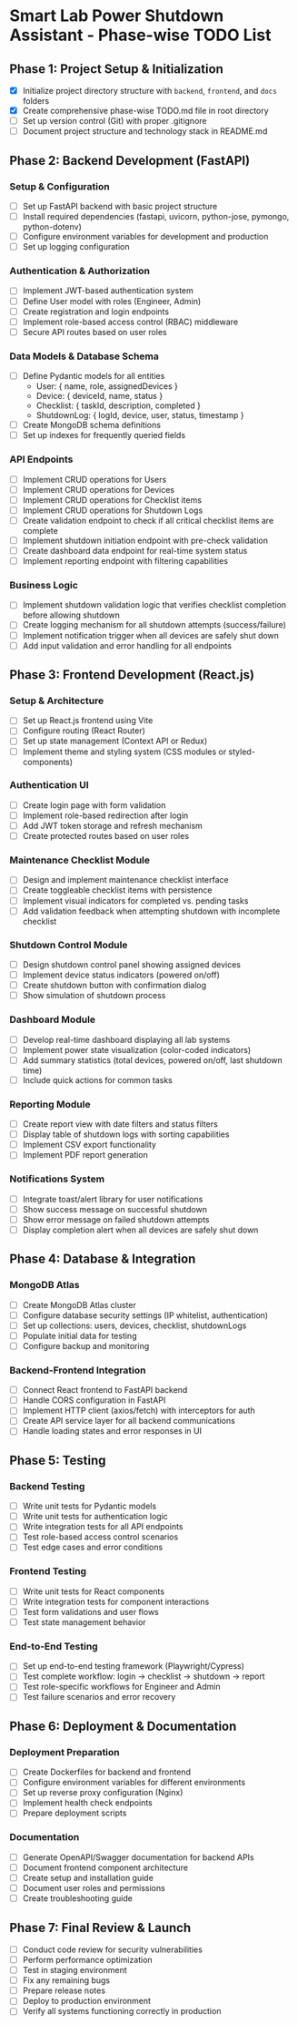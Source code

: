 # Smart Lab Power Shutdown Assistant - Phase-wise TODO List

## Phase 1: Project Setup & Initialization
- [x] Initialize project directory structure with `backend`, `frontend`, and `docs` folders
- [x] Create comprehensive phase-wise TODO.md file in root directory
- [ ] Set up version control (Git) with proper .gitignore
- [ ] Document project structure and technology stack in README.md

## Phase 2: Backend Development (FastAPI)
### Setup & Configuration
- [ ] Set up FastAPI backend with basic project structure
- [ ] Install required dependencies (fastapi, uvicorn, python-jose, pymongo, python-dotenv)
- [ ] Configure environment variables for development and production
- [ ] Set up logging configuration

### Authentication & Authorization
- [ ] Implement JWT-based authentication system
- [ ] Define User model with roles (Engineer, Admin)
- [ ] Create registration and login endpoints
- [ ] Implement role-based access control (RBAC) middleware
- [ ] Secure API routes based on user roles

### Data Models & Database Schema
- [ ] Define Pydantic models for all entities
  - User: { name, role, assignedDevices }
  - Device: { deviceId, name, status }
  - Checklist: { taskId, description, completed }
  - ShutdownLog: { logId, device, user, status, timestamp }
- [ ] Create MongoDB schema definitions
- [ ] Set up indexes for frequently queried fields

### API Endpoints
- [ ] Implement CRUD operations for Users
- [ ] Implement CRUD operations for Devices
- [ ] Implement CRUD operations for Checklist items
- [ ] Implement CRUD operations for Shutdown Logs
- [ ] Create validation endpoint to check if all critical checklist items are complete
- [ ] Implement shutdown initiation endpoint with pre-check validation
- [ ] Create dashboard data endpoint for real-time system status
- [ ] Implement reporting endpoint with filtering capabilities

### Business Logic
- [ ] Implement shutdown validation logic that verifies checklist completion before allowing shutdown
- [ ] Create logging mechanism for all shutdown attempts (success/failure)
- [ ] Implement notification trigger when all devices are safely shut down
- [ ] Add input validation and error handling for all endpoints

## Phase 3: Frontend Development (React.js)
### Setup & Architecture
- [ ] Set up React.js frontend using Vite
- [ ] Configure routing (React Router)
- [ ] Set up state management (Context API or Redux)
- [ ] Implement theme and styling system (CSS modules or styled-components)

### Authentication UI
- [ ] Create login page with form validation
- [ ] Implement role-based redirection after login
- [ ] Add JWT token storage and refresh mechanism
- [ ] Create protected routes based on user roles

### Maintenance Checklist Module
- [ ] Design and implement maintenance checklist interface
- [ ] Create toggleable checklist items with persistence
- [ ] Implement visual indicators for completed vs. pending tasks
- [ ] Add validation feedback when attempting shutdown with incomplete checklist

### Shutdown Control Module
- [ ] Design shutdown control panel showing assigned devices
- [ ] Implement device status indicators (powered on/off)
- [ ] Create shutdown button with confirmation dialog
- [ ] Show simulation of shutdown process

### Dashboard Module
- [ ] Develop real-time dashboard displaying all lab systems
- [ ] Implement power state visualization (color-coded indicators)
- [ ] Add summary statistics (total devices, powered on/off, last shutdown time)
- [ ] Include quick actions for common tasks

### Reporting Module
- [ ] Create report view with date filters and status filters
- [ ] Display table of shutdown logs with sorting capabilities
- [ ] Implement CSV export functionality
- [ ] Implement PDF report generation

### Notifications System
- [ ] Integrate toast/alert library for user notifications
- [ ] Show success message on successful shutdown
- [ ] Show error message on failed shutdown attempts
- [ ] Display completion alert when all devices are safely shut down

## Phase 4: Database & Integration
### MongoDB Atlas
- [ ] Create MongoDB Atlas cluster
- [ ] Configure database security settings (IP whitelist, authentication)
- [ ] Set up collections: users, devices, checklist, shutdownLogs
- [ ] Populate initial data for testing
- [ ] Configure backup and monitoring

### Backend-Frontend Integration
- [ ] Connect React frontend to FastAPI backend
- [ ] Handle CORS configuration in FastAPI
- [ ] Implement HTTP client (axios/fetch) with interceptors for auth
- [ ] Create API service layer for all backend communications
- [ ] Handle loading states and error responses in UI

## Phase 5: Testing
### Backend Testing
- [ ] Write unit tests for Pydantic models
- [ ] Write unit tests for authentication logic
- [ ] Write integration tests for all API endpoints
- [ ] Test role-based access control scenarios
- [ ] Test edge cases and error conditions

### Frontend Testing
- [ ] Write unit tests for React components
- [ ] Write integration tests for component interactions
- [ ] Test form validations and user flows
- [ ] Test state management behavior

### End-to-End Testing
- [ ] Set up end-to-end testing framework (Playwright/Cypress)
- [ ] Test complete workflow: login → checklist → shutdown → report
- [ ] Test role-specific workflows for Engineer and Admin
- [ ] Test failure scenarios and error recovery

## Phase 6: Deployment & Documentation
### Deployment Preparation
- [ ] Create Dockerfiles for backend and frontend
- [ ] Configure environment variables for different environments
- [ ] Set up reverse proxy configuration (Nginx)
- [ ] Implement health check endpoints
- [ ] Prepare deployment scripts

### Documentation
- [ ] Generate OpenAPI/Swagger documentation for backend APIs
- [ ] Document frontend component architecture
- [ ] Create setup and installation guide
- [ ] Document user roles and permissions
- [ ] Create troubleshooting guide

## Phase 7: Final Review & Launch
- [ ] Conduct code review for security vulnerabilities
- [ ] Perform performance optimization
- [ ] Test in staging environment
- [ ] Fix any remaining bugs
- [ ] Prepare release notes
- [ ] Deploy to production environment
- [ ] Verify all systems functioning correctly in production